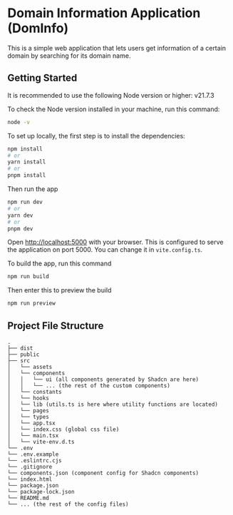 # Domain Information Application (DomInfo)

This is a simple web application that lets users get information of a certain domain by searching for its domain name.

## Getting Started

It is recommended to use the following Node version or higher: v21.7.3

To check the Node version installed in your machine, run this command:

```bash
node -v
```

To set up locally, the first step is to install the dependencies:

```bash
npm install
# or
yarn install
# or
pnpm install
```

Then run the app

```bash
npm run dev
# or
yarn dev
# or
pnpm dev
```

Open [http://localhost:5000](http://localhost:5000) with your browser. This is configured to serve the application on port 5000. You can change it in `vite.config.ts`.

To build the app, run this command

```bash
npm run build
```

Then enter this to preview the build

```bash
npm run preview
```

## Project File Structure

```
.
├── dist
├── public
├── src
│   └── assets
│   └── components
│   │   └── ui (all components generated by Shadcn are here)
│   │   └── ... (the rest of the custom components)
│   └── constants
│   └── hooks
│   └── lib (utils.ts is here where utility functions are located)
│   └── pages
│   └── types
│   └── app.tsx
│   └── index.css (global css file)
│   └── main.tsx
│   └── vite-env.d.ts
└── .env
└── .env.example
└── .eslintrc.cjs
└── .gitignore
└── components.json (component config for Shadcn components)
└── index.html
└── package.json
└── package-lock.json
└── README.md
└── ... (the rest of the config files)
```
